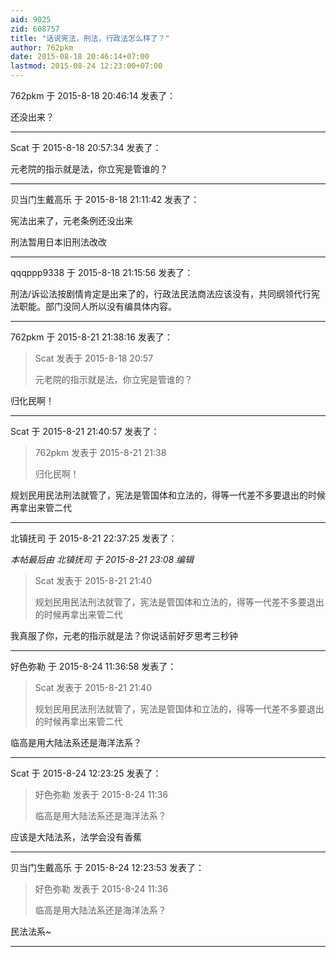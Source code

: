 ```yaml
---
aid: 9025
zid: 608757
title: "话说宪法，刑法，行政法怎么样了？"
author: 762pkm
date: 2015-08-18 20:46:14+07:00
lastmod: 2015-08-24 12:23:00+07:00
---
```


762pkm 于 2015-8-18 20:46:14 发表了：

还没出来？

---

Scat 于 2015-8-18 20:57:34 发表了：

元老院的指示就是法，你立宪是管谁的？

---

贝当门生戴高乐 于 2015-8-18 21:11:42 发表了：

宪法出来了，元老条例还没出来

刑法暂用日本旧刑法改改

---

qqqppp9338 于 2015-8-18 21:15:56 发表了：

刑法/诉讼法按剧情肯定是出来了的，行政法民法商法应该没有，共同纲领代行宪法职能。部门没同人所以没有编具体内容。

---

762pkm 于 2015-8-21 21:38:16 发表了：

> Scat 发表于 2015-8-18 20:57
>
> 元老院的指示就是法，你立宪是管谁的？

归化民啊！

---

Scat 于 2015-8-21 21:40:57 发表了：

> 762pkm 发表于 2015-8-21 21:38
>
> 归化民啊！

规划民用民法刑法就管了，宪法是管国体和立法的，得等一代差不多要退出的时候再拿出来管二代

---

北镇抚司 于 2015-8-21 22:37:25 发表了：

_本帖最后由 北镇抚司 于 2015-8-21 23:08 编辑_

> Scat 发表于 2015-8-21 21:40
>
> 规划民用民法刑法就管了，宪法是管国体和立法的，得等一代差不多要退出的时候再拿出来管二代

我真服了你，元老的指示就是法？你说话前好歹思考三秒钟

---

好色弥勒 于 2015-8-24 11:36:58 发表了：

> Scat 发表于 2015-8-21 21:40
>
> 规划民用民法刑法就管了，宪法是管国体和立法的，得等一代差不多要退出的时候再拿出来管二代

临高是用大陆法系还是海洋法系？

---

Scat 于 2015-8-24 12:23:25 发表了：

> 好色弥勒 发表于 2015-8-24 11:36
>
> 临高是用大陆法系还是海洋法系？

应该是大陆法系，法学会没有香蕉

---

贝当门生戴高乐 于 2015-8-24 12:23:53 发表了：

> 好色弥勒 发表于 2015-8-24 11:36
>
> 临高是用大陆法系还是海洋法系？

民法法系~

---
